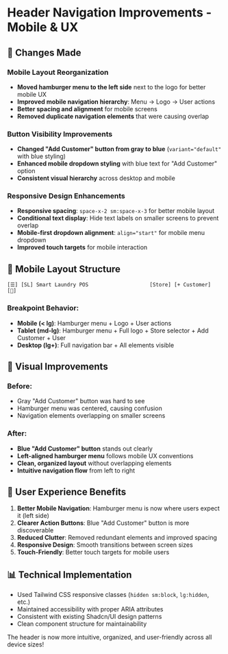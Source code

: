 # Header Navigation Improvements - Mobile & UX

## 🔧 Changes Made

### Mobile Layout Reorganization
- **Moved hamburger menu to the left side** next to the logo for better mobile UX
- **Improved mobile navigation hierarchy**: Menu → Logo → User actions
- **Better spacing and alignment** for mobile screens
- **Removed duplicate navigation elements** that were causing overlap

### Button Visibility Improvements
- **Changed "Add Customer" button from gray to blue** (`variant="default"` with blue styling)
- **Enhanced mobile dropdown styling** with blue text for "Add Customer" option
- **Consistent visual hierarchy** across desktop and mobile

### Responsive Design Enhancements
- **Responsive spacing**: `space-x-2 sm:space-x-3` for better mobile layout
- **Conditional text display**: Hide text labels on smaller screens to prevent overlap
- **Mobile-first dropdown alignment**: `align="start"` for mobile menu dropdown
- **Improved touch targets** for mobile interaction

## 📱 Mobile Layout Structure

```
[☰] [SL] Smart Laundry POS                    [Store] [+ Customer] [👤]
```

### Breakpoint Behavior:
- **Mobile (< lg)**: Hamburger menu + Logo + User actions
- **Tablet (md-lg)**: Hamburger menu + Full logo + Store selector + Add Customer + User
- **Desktop (lg+)**: Full navigation bar + All elements visible

## 🎨 Visual Improvements

### Before:
- Gray "Add Customer" button was hard to see
- Hamburger menu was centered, causing confusion
- Navigation elements overlapping on smaller screens

### After:
- **Blue "Add Customer" button** stands out clearly
- **Left-aligned hamburger menu** follows mobile UX conventions
- **Clean, organized layout** without overlapping elements
- **Intuitive navigation flow** from left to right

## 🚀 User Experience Benefits

1. **Better Mobile Navigation**: Hamburger menu is now where users expect it (left side)
2. **Clearer Action Buttons**: Blue "Add Customer" button is more discoverable
3. **Reduced Clutter**: Removed redundant elements and improved spacing
4. **Responsive Design**: Smooth transitions between screen sizes
5. **Touch-Friendly**: Better touch targets for mobile users

## 📊 Technical Implementation

- Used Tailwind CSS responsive classes (`hidden sm:block`, `lg:hidden`, etc.)
- Maintained accessibility with proper ARIA attributes
- Consistent with existing Shadcn/UI design patterns
- Clean component structure for maintainability

The header is now more intuitive, organized, and user-friendly across all device sizes!
